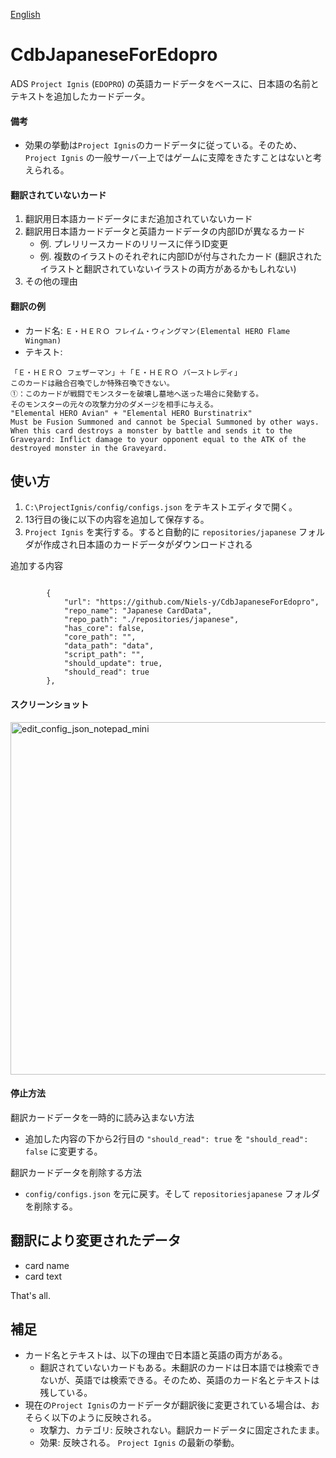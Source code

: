 [English](README.md)

# CdbJapaneseForEdopro

ADS `Project Ignis` (`EDOPRO`) の英語カードデータをベースに、日本語の名前とテキストを追加したカードデータ。

#### 備考

* 効果の挙動は`Project Ignis`のカードデータに従っている。そのため、`Project Ignis` の一般サーバー上ではゲームに支障をきたすことはないと考えられる。
 
#### 翻訳されていないカード

1. 翻訳用日本語カードデータにまだ追加されていないカード
1. 翻訳用日本語カードデータと英語カードデータの内部IDが異なるカード
   * 例. プレリリースカードのリリースに伴うID変更
   * 例. 複数のイラストのそれぞれに内部IDが付与されたカード (翻訳されたイラストと翻訳されていないイラストの両方があるかもしれない)
1. その他の理由

#### 翻訳の例

* カード名: `Ｅ・ＨＥＲＯ フレイム・ウィングマン(Elemental HERO Flame Wingman)`
* テキスト:
```
「Ｅ・ＨＥＲＯ フェザーマン」＋「Ｅ・ＨＥＲＯ バーストレディ」
このカードは融合召喚でしか特殊召喚できない。
①：このカードが戦闘でモンスターを破壊し墓地へ送った場合に発動する。
そのモンスターの元々の攻撃力分のダメージを相手に与える。
"Elemental HERO Avian" + "Elemental HERO Burstinatrix"
Must be Fusion Summoned and cannot be Special Summoned by other ways. When this card destroys a monster by battle and sends it to the Graveyard: Inflict damage to your opponent equal to the ATK of the destroyed monster in the Graveyard.
```

## 使い方

1. `C:\ProjectIgnis/config/configs.json` をテキストエディタで開く。
1. 13行目の後に以下の内容を追加して保存する。
1. `Project Ignis` を実行する。すると自動的に `repositories/japanese` フォルダが作成され日本語のカードデータがダウンロードされる

追加する内容
```

		{
			"url": "https://github.com/Niels-y/CdbJapaneseForEdopro",
			"repo_name": "Japanese CardData",
			"repo_path": "./repositories/japanese",
			"has_core": false,
			"core_path": "",
			"data_path": "data",
			"script_path": "",
			"should_update": true,
			"should_read": true
		},
```

#### スクリーンショット

<img width="564" alt="edit_config_json_notepad_mini" src="https://user-images.githubusercontent.com/72937182/96492130-21f7cf80-127e-11eb-8334-12a9de35da60.png">

#### 停止方法

翻訳カードデータを一時的に読み込まない方法
* 追加した内容の下から2行目の `"should_read": true` を `"should_read": false` に変更する。

翻訳カードデータを削除する方法
* `config/configs.json` を元に戻す。そして `repositoriesjapanese` フォルダを削除する。

## 翻訳により変更されたデータ

* card name
* card text

That's all.

## 補足
* カード名とテキストは、以下の理由で日本語と英語の両方がある。
  * 翻訳されていないカードもある。未翻訳のカードは日本語では検索できないが、英語では検索できる。そのため、英語のカード名とテキストは残している。
* 現在の`Project Ignis`のカードデータが翻訳後に変更されている場合は、おそらく以下のように反映される。
  * 攻撃力、カテゴリ: 反映されない。翻訳カードデータに固定されたまま。
  * 効果: 反映される。 `Project Ignis` の最新の挙動。

